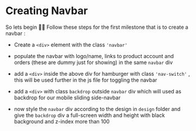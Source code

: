 # Creating Navbar

So lets begin 👨‍💻
Follow these steps for the first milestone that is to create a navbar :

- Create a `<div>` element with the class `'navbar'`
  
- populate the navbar with logo/name, links to product account and orders (these are dummy just for
  showing) in the same `navbar` div

- add a `<div>` inside the above div for hamburger with class `'nav-switch'` , this will be used further in the js file for toggling the navbar

- add a `<div>` with class `backdrop` outside `navbar` div which will used as backdrop for our mobile sliding side-navbar

- now style the `navbar` div according to the design in `design` folder and give the `backdrop` div a full-screen width and height with black background and z-index more than 100
